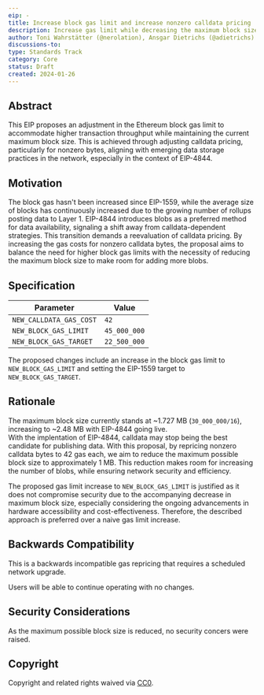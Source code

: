 ```yaml
---
eip: -
title: Increase block gas limit and increase nonzero calldata pricing
description: Increase gas limit while decreasing the maximum block size
author: Toni Wahrstätter (@nerolation), Ansgar Dietrichs (@adietrichs)
discussions-to: 
type: Standards Track
category: Core
status: Draft
created: 2024-01-26
---
```


## Abstract

This EIP proposes an adjustment in the Ethereum block gas limit to accommodate higher transaction throughput while maintaining the current maximum block size. 
This is achieved through adjusting calldata pricing, particularly for nonzero bytes, aligning with emerging data storage practices in the network, especially in the context of EIP-4844.


## Motivation

The block gas hasn't been increased since EIP-1559, while the average size of blocks has continuously increased due to the growing number of rollups posting data to Layer 1. 
EIP-4844 introduces blobs as a preferred method for data availability, signaling a shift away from calldata-dependent strategies. 
This transition demands a reevaluation of calldata pricing. 
By increasing the gas costs for nonzero calldata bytes, the proposal aims to balance the need for higher block gas limits with the necessity of reducing the maximum block size to make room for adding more blobs.



## Specification

| Parameter | Value |
| - | - |
| `NEW_CALLDATA_GAS_COST` | `42` |
| `NEW_BLOCK_GAS_LIMIT` | `45_000_000` |
| `NEW_BLOCK_GAS_TARGET` | `22_500_000` |

The proposed changes include an increase in the block gas limit to `NEW_BLOCK_GAS_LIMIT` and setting the EIP-1559 target to `NEW_BLOCK_GAS_TARGET`.


## Rationale

The maximum block size currently stands at ~1.727 MB (`30_000_000/16`), increasing to ~2.48 MB with EIP-4844 going live.  
With the implentation of EIP-4844, calldata may stop being the best candidate for publishing data.
With this proposal, by repricing nonzero calldata bytes to 42 gas each, we aim to reduce the maximum possible block size to approximately 1 MB. 
This reduction makes room for increasing the number of blobs, while ensuring network security and efficiency. 

The proposed gas limit increase to `NEW_BLOCK_GAS_LIMIT` is justified as it does not compromise security due to the accompanying decrease in maximum block size, especially considering the ongoing advancements in hardware accessibility and cost-effectiveness. 
Therefore, the described approach is preferred over a naive gas limit increase.




## Backwards Compatibility

This is a backwards incompatible gas repricing that requires a scheduled network upgrade.

Users will be able to continue operating with no changes.

## Security Considerations

As the maximum possible block size is reduced, no security concers were raised.

## Copyright

Copyright and related rights waived via [CC0](../LICENSE.md).
 
